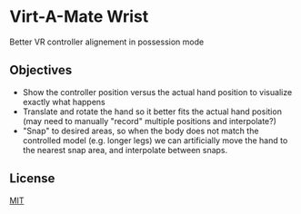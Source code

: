 # Virt-A-Mate Wrist

Better VR controller alignement in possession mode

## Objectives

- Show the controller position versus the actual hand position to visualize exactly what happens
- Translate and rotate the hand so it better fits the actual hand position (may need to manually "record" multiple positions and interpolate?)
- "Snap" to desired areas, so when the body does not match the controlled model (e.g. longer legs) we can artificially move the hand to the nearest snap area, and interpolate between snaps.

## License

[MIT](LICENSE.md)
